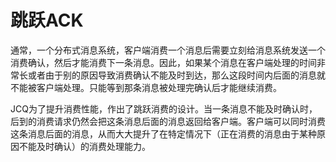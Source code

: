 # 跳跃ACK
通常，一个分布式消息系统，客户端消费一个消息后需要立刻给消息系统发送一个消费确认，然后才能消费下一条消息。因此，如果某个消息在客户端处理的时间非常长或者由于别的原因导致消费确认不能及时到达，那么这段时间内后面的消息就不能被客户端处理。只能等到那条消息被处理完确认后才能继续消费。


JCQ为了提升消费性能，作出了跳跃消费的设计。当一条消息不能及时确认时，后到的消费请求仍然会把这条消息后面的消息返回给客户端。客户端可以同时消费这条消息后面的消息，从而大大提升了在特定情况下（正在消费的消息由于某种原因不能及时确认）的消费处理能力。
